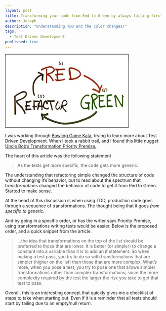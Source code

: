 ```yaml
---
layout: post
title: Transforming your code from Red to Green by always failing first.
author: Joseph
description: "Understanding TDD and the color changes!"
tags:
  - Test Driven Development
published: true
---
```


![refactoring](/../../../../assets/img/posts_imgs/06_red_green_refactor.jpg)

I was working through [Bowling Game Kata ](http://www.stewshack.com/bowlinggame/gutterball) trying to learn more about Test Driven Development. When I took a rabbit trail, and I found this little nugget: [Uncle Bob&#8217;s Transformation Priority Premise.](http://blog.8thlight.com/uncle-bob/2013/05/27/TheTransformationPriorityPremise.html)

The heart of this article was the following statement

> As the tests get more specific, the code gets more generic.

The understanding that refactoring simple changed the structure of code without changing it&#8217;s behavior, but to read about the spectrum that t*ransformations* changed the behavior of code to get it from Red to Green. Started to make sense.

At the heart of this discussion is when using TDD, production code goes through a sequence of transformations. The thought being that it goes *from specific to generic*.

And by going in a specific order, or has the writer says Priority Premise, using transformations writing tests would be easier. Below is the proposed order, and a quick snippet from the article.

> …the idea that transformations on the top of the list should be preferred to those that are lower. It is better (or simpler) to change a constant into a variable than it is to add an if statement. So when making a test pass, you try to do so with transformations that are simpler (higher on the list) than those that are more complex.
> What’s more, when you pose a test, you try to pose one that allows simpler transformations rather than complex transformations; since the more complexity required by the test the larger the risk you take to get that test to pass.

Overall, this is an interesting concept that quickly gives me a checklist of steps to take when starting out. Even if it is a reminder that all tests should start by failing due to an empty/null return.

